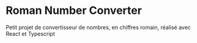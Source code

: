 # Roman Number Converter

Petit projet de convertisseur de nombres, en chiffres romain, réalisé avec React et Typescript
